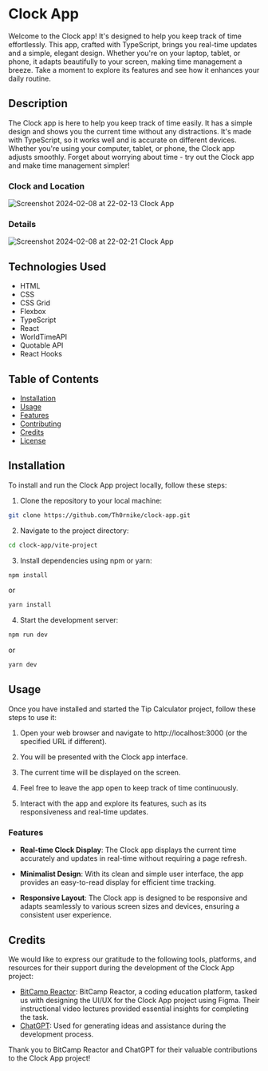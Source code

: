 # Clock App

Welcome to the Clock app! It's designed to help you keep track of time effortlessly. This app, crafted with TypeScript, brings you real-time updates and a simple, elegant design. Whether you're on your laptop, tablet, or phone, it adapts beautifully to your screen, making time management a breeze. Take a moment to explore its features and see how it enhances your daily routine.

## Description
The Clock app is here to help you keep track of time easily. It has a simple design and shows you the current time without any distractions. It's made with TypeScript, so it works well and is accurate on different devices. Whether you're using your computer, tablet, or phone, the Clock app adjusts smoothly. Forget about worrying about time - try out the Clock app and make time management simpler!

### Clock and Location
![Screenshot 2024-02-08 at 22-02-13 Clock App](https://github.com/Th0rnike/clock-app/assets/116254117/43cf3105-4cea-4f59-9262-4e6ac43cd0aa)

### Details 
![Screenshot 2024-02-08 at 22-02-21 Clock App](https://github.com/Th0rnike/clock-app/assets/116254117/123bc26b-5b30-426a-873a-bc7fae2a8790)

## Technologies Used
- HTML
- CSS
- CSS Grid
- Flexbox
- TypeScript
- React
- WorldTimeAPI
- Quotable API
- React Hooks
  


## Table of Contents
- [Installation](#installation)
- [Usage](#usage)
- [Features](#features)
- [Contributing](#contributing)
- [Credits](#credits)
- [License](#license)

## Installation

To install and run the Clock App project locally, follow these steps:

1. Clone the repository to your local machine:

```bash
git clone https://github.com/Th0rnike/clock-app.git
```

2. Navigate to the project directory:

```bash
cd clock-app/vite-project
```

3. Install dependencies using npm or yarn:

```bash
npm install
```

or

```bash
yarn install
```

4. Start the development server:

```bash
npm run dev
```

or

```bash
yarn dev
```

## Usage

Once you have installed and started the Tip Calculator project, follow these steps to use it:

1. Open your web browser and navigate to http://localhost:3000 (or the specified URL if different).

2. You will be presented with the Clock app interface.

3. The current time will be displayed on the screen.

4. Feel free to leave the app open to keep track of time continuously.

5. Interact with the app and explore its features, such as its responsiveness and real-time updates.

### Features

- **Real-time Clock Display**: The Clock app displays the current time accurately and updates in real-time without requiring a page refresh.
  
- **Minimalist Design**: With its clean and simple user interface, the app provides an easy-to-read display for efficient time tracking.

- **Responsive Layout**: The Clock app is designed to be responsive and adapts seamlessly to various screen sizes and devices, ensuring a consistent user experience.


## Credits

We would like to express our gratitude to the following tools, platforms, and resources for their support during the development of the Clock App project:

- [BitCamp Reactor](https://reactor.bitcamp.ge/): BitCamp Reactor, a coding education platform, tasked us with designing the UI/UX for the Clock App project using Figma. Their instructional video lectures provided essential insights for completing the task.
- [ChatGPT](https://chat.openai.com/): Used for generating ideas and assistance during the development process.

Thank you to BitCamp Reactor and ChatGPT for their valuable contributions to the Clock App project!
